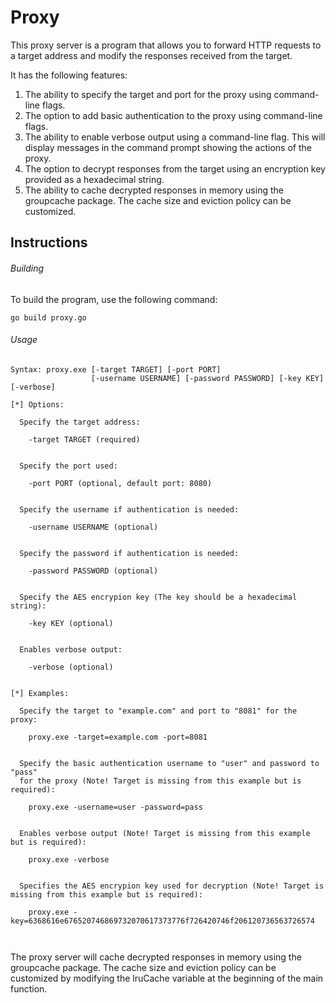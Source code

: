 # Proxy

This proxy server is a program that allows you to forward HTTP requests to a target address and modify the responses received from the target.

It has the following features:

1. The ability to specify the target and port for the proxy using command-line flags.
2. The option to add basic authentication to the proxy using command-line flags.
3. The ability to enable verbose output using a command-line flag. This will display messages in the command prompt showing the actions of the proxy.
4. The option to decrypt responses from the target using an encryption key provided as a hexadecimal string.
5. The ability to cache decrypted responses in memory using the groupcache package. The cache size and eviction policy can be customized.

## Instructions

###### Building

To build the program, use the following command:

```
go build proxy.go

```

###### Usage

```
Syntax: proxy.exe [-target TARGET] [-port PORT] 
                  [-username USERNAME] [-password PASSWORD] [-key KEY] [-verbose]

[*] Options:

  Specify the target address:
  
    -target TARGET (required)
    
    
  Specify the port used:
  
    -port PORT (optional, default port: 8080)       
    
    
  Specify the username if authentication is needed:
  
    -username USERNAME (optional)              
    
    
  Specify the password if authentication is needed:
  
    -password PASSWORD (optional)           
  
  
  Specify the AES encrypion key (The key should be a hexadecimal string):
  
    -key KEY (optional)         
    
    
  Enables verbose output:
  
    -verbose (optional)                             


[*] Examples:

  Specify the target to "example.com" and port to "8081" for the proxy:
  
    proxy.exe -target=example.com -port=8081        
    
    
  Specify the basic authentication username to "user" and password to "pass" 
  for the proxy (Note! Target is missing from this example but is required):
  
    proxy.exe -username=user -password=pass         
    
    
  Enables verbose output (Note! Target is missing from this example but is required):
  
    proxy.exe -verbose                          
    
    
  Specifies the AES encrypion key used for decryption (Note! Target is missing from this example but is required):
  
    proxy.exe -key=6368616e676520746869732070617373776f726420746f206120736563726574
               
               
```

The proxy server will cache decrypted responses in memory using the groupcache package. 
The cache size and eviction policy can be customized by modifying the lruCache variable at the beginning of the main function.
